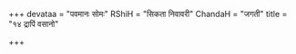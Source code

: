 +++
devataa = "पवमानः सोमः"
RShiH = "सिकता निवावरी"
ChandaH = "जगती"
title = "१४ द्रापिं वसानो"

+++
